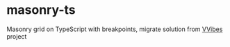 # masonry-ts
Masonry grid on TypeScript with breakpoints, migrate solution from [VVibes](https://github.com/steelWinds/VVibes) project
